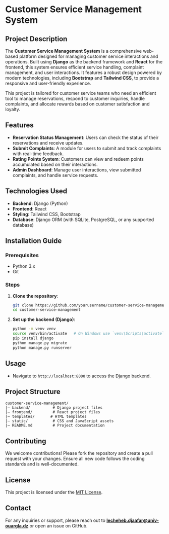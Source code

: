 # Customer Service Management System

## Project Description
The **Customer Service Management System** is a comprehensive web-based platform designed for managing customer service interactions and operations. Built using **Django** as the backend framework and **React** for the frontend, this system ensures efficient service handling, complaint management, and user interactions. It features a robust design powered by modern technologies, including **Bootstrap** and **Tailwind CSS**, to provide a responsive and user-friendly experience.

This project is tailored for customer service teams who need an efficient tool to manage reservations, respond to customer inquiries, handle complaints, and allocate rewards based on customer satisfaction and loyalty.

## Features
- **Reservation Status Management**: Users can check the status of their reservations and receive updates.
- **Submit Complaints**: A module for users to submit and track complaints with real-time feedback.
- **Rating Points System**: Customers can view and redeem points accumulated based on their interactions.
- **Admin Dashboard**: Manage user interactions, view submitted complaints, and handle service requests.

## Technologies Used
- **Backend**: Django (Python)
- **Frontend**: React
- **Styling**: Tailwind CSS, Bootstrap
- **Database**: Django ORM (with SQLite, PostgreSQL, or any supported database)

## Installation Guide
### Prerequisites
- Python 3.x
- Git

### Steps
1. **Clone the repository**:
   ```bash
   git clone https://github.com/yourusername/customer-service-management.git
   cd customer-service-management
   ```

2. **Set up the backend (Django)**:
   ```bash
   python -m venv venv
   source venv/bin/activate   # On Windows use `venv\Scripts\activate`
   pip install django
   python manage.py migrate
   python manage.py runserver
   ```

## Usage
- Navigate to `http://localhost:8000` to access the Django backend.
## Project Structure
```
customer-service-management/
|— backend/          # Django project files
|— frontend/         # React project files
|— templates/       # HTML templates
|— static/           # CSS and JavaScript assets
|— README.md         # Project documentation
```

## Contributing
We welcome contributions! Please fork the repository and create a pull request with your changes. Ensure all new code follows the coding standards and is well-documented.

## License
This project is licensed under the [MIT License](LICENSE).

## Contact
For any inquiries or support, please reach out to **lecheheb.djaafar@univ-ouargla.dz** or open an issue on GitHub.

